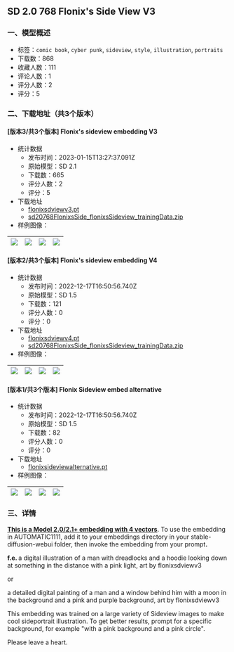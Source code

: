 ## SD 2.0 768 Flonix's Side View V3
### 一、模型概述

- 标签：`comic book`, `cyber punk`, `sideview`, `style`, `illustration`, `portraits`
- 下载数：868
- 收藏人数：111
- 评论人数：1
- 评分人数：2
- 评分：5

### 二、下载地址（共3个版本）

#### [版本3/共3个版本] Flonix's sideview embedding V3

- 统计数据
  - 发布时间：2023-01-15T13:27:37.091Z
  - 原始模型：SD 2.1
  - 下载数：665
  - 评分人数：2
  - 评分：5
- 下载地址
  - [flonixsdviewv3.pt](https://civitai.com/api/download/models/1461)
  - [sd20768FlonixsSide_flonixsSideview_trainingData.zip](https://civitai.com/api/download/models/1461?type=Training%20Data)
- 样例图像：

| <img src="https://image.civitai.com/xG1nkqKTMzGDvpLrqFT7WA/68ef14b8-3dc7-49f4-178b-892797748400/width=450/12773.jpeg" /> | <img src="https://image.civitai.com/xG1nkqKTMzGDvpLrqFT7WA/764abad2-d42b-411b-4391-96ef5af04500/width=450/12790.jpeg" /> | <img src="https://image.civitai.com/xG1nkqKTMzGDvpLrqFT7WA/6ac2bd80-040c-4093-bc77-de6d59291b00/width=450/12789.jpeg" /> | <img src="https://image.civitai.com/xG1nkqKTMzGDvpLrqFT7WA/f5d70e83-e6f0-4b3e-8982-5c52bbbac000/width=450/12788.jpeg" /> |
| ---- | ---- | ---- | ---- |

#### [版本2/共3个版本] Flonix's sideview embedding V4

- 统计数据
  - 发布时间：2022-12-17T16:50:56.740Z
  - 原始模型：SD 1.5
  - 下载数：121
  - 评分人数：0
  - 评分：0
- 下载地址
  - [flonixsdviewv4.pt](https://civitai.com/api/download/models/1499)
  - [sd20768FlonixsSide_flonixsSideview_trainingData.zip](https://civitai.com/api/download/models/1499?type=Training%20Data)
- 样例图像：

| <img src="https://image.civitai.com/xG1nkqKTMzGDvpLrqFT7WA/b657bc86-ec55-4033-6a84-42de49023e00/width=450/13174.jpeg" /> | <img src="https://image.civitai.com/xG1nkqKTMzGDvpLrqFT7WA/1c373b93-f6ed-4e44-0ada-72ff6f887400/width=450/13173.jpeg" /> | <img src="https://image.civitai.com/xG1nkqKTMzGDvpLrqFT7WA/4fd49450-fa82-424e-6361-705f6c3f6a00/width=450/13172.jpeg" /> | <img src="https://image.civitai.com/xG1nkqKTMzGDvpLrqFT7WA/168f62f4-f11e-4fed-3485-8ad728efa800/width=450/13171.jpeg" /> |
| ---- | ---- | ---- | ---- |

#### [版本1/共3个版本] Flonix Sideview embed alternative

- 统计数据
  - 发布时间：2022-12-17T16:50:56.740Z
  - 原始模型：SD 1.5
  - 下载数：82
  - 评分人数：0
  - 评分：0
- 下载地址
  - [flonixsideviewalternative.pt](https://civitai.com/api/download/models/1462)
- 样例图像：

| <img src="https://image.civitai.com/xG1nkqKTMzGDvpLrqFT7WA/e8722ecc-1c18-405c-2612-d6853cf78700/width=450/12809.jpeg" /> | <img src="https://image.civitai.com/xG1nkqKTMzGDvpLrqFT7WA/0bd0eca2-66d2-4871-4b36-7186f5fbd700/width=450/12808.jpeg" /> | <img src="https://image.civitai.com/xG1nkqKTMzGDvpLrqFT7WA/0826824a-6b21-4d53-3e9e-f7a9a1153600/width=450/12807.jpeg" /> | <img src="https://image.civitai.com/xG1nkqKTMzGDvpLrqFT7WA/c74342c4-0745-452b-5cd3-89ce52a6e600/width=450/12806.jpeg" /> |
| ---- | ---- | ---- | ---- |


### 三、详情
<p><strong><u>This is a Model 2.0/2.1+ embedding with 4 vectors</u></strong>. To use the embedding in AUTOMATIC1111, add it to your embeddings directory in your stable-diffusion-webui folder, then invoke the embedding from your prompt<strong>.</strong></p><p><strong>f.e. </strong>a digital illustration of a man with dreadlocks and a hoodie looking down at something in the distance with a pink light, art by flonixsdviewv3</p><p>or</p><p>a detailed digital painting of a man and a window behind him with a moon in the background and a pink and purple background, art by flonixsdviewv3</p><p>This embedding was trained on a large variety of Sideview images to make cool sideportrait illustration. To get better results, prompt for a specific background, for example "with a pink background and a pink circle".</p><p>Please leave a heart.</p>
